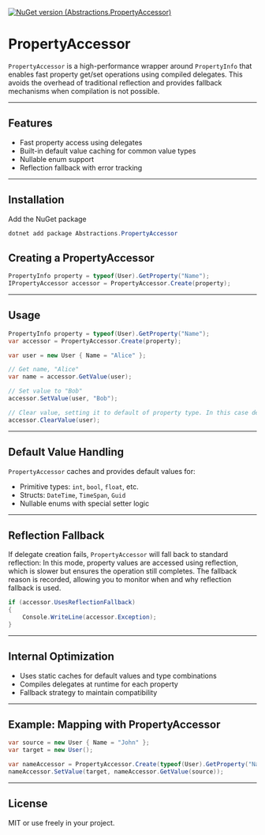 [![NuGet version (Abstractions.PropertyAccessor)](https://img.shields.io/nuget/v/Abstractions.PropertyAccessor)](https://www.nuget.org/packages/Abstractions.PropertyAccessor/)


# PropertyAccessor

`PropertyAccessor` is a high-performance wrapper around `PropertyInfo` that enables fast property get/set operations using compiled delegates. This avoids the overhead of traditional reflection and provides fallback mechanisms when compilation is not possible.

---

## Features

- Fast property access using delegates
- Built-in default value caching for common value types
- Nullable enum support
- Reflection fallback with error tracking

---


## Installation
Add the NuGet package
```powershell
dotnet add package Abstractions.PropertyAccessor
```

## Creating a PropertyAccessor

```csharp
PropertyInfo property = typeof(User).GetProperty("Name");
IPropertyAccessor accessor = PropertyAccessor.Create(property);
```

---

## Usage

```csharp
PropertyInfo property = typeof(User).GetProperty("Name");
var accessor = PropertyAccessor.Create(property);

var user = new User { Name = "Alice" };

// Get name, "Alice"
var name = accessor.GetValue(user);

// Set value to "Bob"
accessor.SetValue(user, "Bob");

// Clear value, setting it to default of property type. In this case default(string) = null
accessor.ClearValue(user);
```

---

## Default Value Handling

`PropertyAccessor` caches and provides default values for:

- Primitive types: `int`, `bool`, `float`, etc.
- Structs: `DateTime`, `TimeSpan`, `Guid`
- Nullable enums with special setter logic

---

## Reflection Fallback

If delegate creation fails, `PropertyAccessor` will fall back to standard reflection:
In this mode, property values are accessed using reflection, which is slower but ensures the operation still completes. The fallback reason is recorded, allowing you to monitor when and why reflection fallback is used.


```csharp
if (accessor.UsesReflectionFallback)
{
    Console.WriteLine(accessor.Exception);
}
```

---

## Internal Optimization

- Uses static caches for default values and type combinations
- Compiles delegates at runtime for each property
- Fallback strategy to maintain compatibility

---

## Example: Mapping with PropertyAccessor

```csharp
var source = new User { Name = "John" };
var target = new User();

var nameAccessor = PropertyAccessor.Create(typeof(User).GetProperty("Name"));
nameAccessor.SetValue(target, nameAccessor.GetValue(source));
```

---

## License

MIT or use freely in your project.
